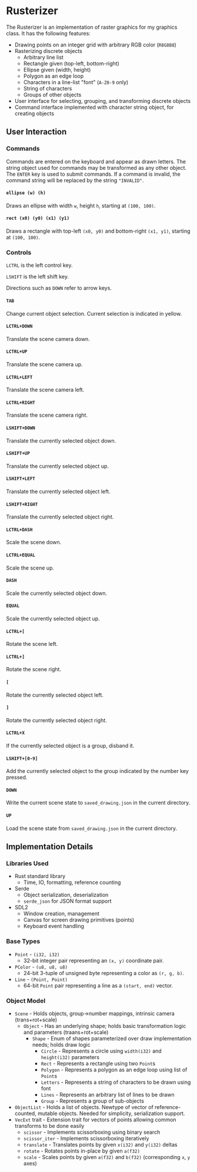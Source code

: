 # Rusterizer

The Rusterizer is an implementation of raster graphics for my graphics class. It has the following features:
* Drawing points on an integer grid with arbitrary RGB color (`R8G8B8`)
* Rasterizing discrete objects
    * Arbitrary line list
    * Rectangle given (top-left, bottom-right)
    * Ellipse given (width, height)
    * Polygon as an edge loop
    * Characters in a line-list "font" (`A-Z0-9` only)
    * String of characters
    * Groups of other objects
* User interface for selecting, grouping, and transforming discrete objects
* Command interface implemented with character string object, for creating objects


## User Interaction
### Commands
Commands are entered on the keyboard and appear as drawn letters. The string object used for commands may be transformed as any other object. The `ENTER` key is used to submit commands. If a command is invalid, the command string will be replaced by the string `"INVALID"`.
#### `ellipse (w) (h)`
Draws an ellipse with width `w`, height `h`, starting at `(100, 100)`.
#### `rect (x0) (y0) (x1) (y1)`
Draws a rectangle with top-left `(x0, y0)` and bottom-right `(x1, y1)`, starting at `(100, 100)`.
### Controls
`LCTRL` is the left control key.

`LSHIFT` is the left shift key.

Directions such as `DOWN` refer to arrow keys.
#### `TAB`
Change current object selection. Current selection is indicated in yellow.
#### `LCTRL+DOWN`
Translate the scene camera down.
#### `LCTRL+UP`
Translate the scene camera up.
#### `LCTRL+LEFT`
Translate the scene camera left.
#### `LCTRL+RIGHT`
Translate the scene camera right.
#### `LSHIFT+DOWN`
Translate the currently selected object down.
#### `LSHIFT+UP`
Translate the currently selected object up.
#### `LSHIFT+LEFT`
Translate the currently selected object left.
#### `LSHIFT+RIGHT`
Translate the currently selected object right.
#### `LCTRL+DASH`
Scale the scene down.
#### `LCTRL+EQUAL`
Scale the scene up.
#### `DASH`
Scale the currently selected object down.
#### `EQUAL`
Scale the currently selected object up.
#### `LCTRL+[`
Rotate the scene left.
#### `LCTRL+]`
Rotate the scene right.
#### `[`
Rotate the currently selected object left.
#### `]`
Rotate the currently selected object right.
#### `LCTRL+X`
If the currently selected object is a group, disband it.
#### `LSHIFT+[0-9]`
Add the currently selected object to the group indicated by the number key pressed.
#### `DOWN`
Write the current scene state to `saved_drawing.json` in the current directory.
#### `UP`
Load the scene state from `saved_drawing.json` in the current directory.

## Implementation Details
### Libraries Used
* Rust standard library
    * Time, IO, formatting, reference counting
* Serde
    * Object serialization, deserialization
    * `serde_json` for JSON format support
* SDL2
    * Window creation, management
    * Canvas for screen drawing primitives (points)
    * Keyboard event handling
### Base Types
* `Point` - `(i32, i32)`
    * 32-bit integer pair representing an `(x, y)` coordinate pair.
* `PColor` - `(u8, u8, u8)`
    * 24-bit 3-tuple of unsigned byte representing a color as `(r, g, b)`.
* `Line` - `(Point, Point)`
    * 64-bit `Point` pair representing a line as a `(start, end)` vector.

### Object Model
* `Scene` - Holds objects, group->number mappings, intrinsic camera (trans+rot+scale)
    * `Object` - Has an underlying shape; holds basic transformation logic and parameters (traans+rot+scale)
        * `Shape` - Enum of shapes parameterized over draw implementation needs; holds draw logic
            * `Circle` - Represents a circle using `width(i32)` and `height(i32)` parameters
            * `Rect` - Represents a rectangle using two `Point`s
            * `Polygon` - Represents a polygon as an edge loop using list of `Point`s
            * `Letters` - Represents a string of characters to be drawn using font
            * `Lines` - Represents an arbitrary list of lines to be drawn
            * `Group` - Represents a group of sub-objects
* `ObjectList` - Holds a list of objects. Newtype of vector of reference-counted, mutable objects. Needed for simplicity, serialization support.
* `VecExt` trait - Extension trait for vectors of points allowing common transforms to be done easily
    * `scissor` - Implements scissorboxing using binary search
    * `scissor_iter` - Implements scissorboxing iteratively
    * `translate` - Translates points by given `x(i32)` and `y(i32)` deltas
    * `rotate` - Rotates points in-place by given `a(f32)`
    * `scale` - Scales points by given `a(f32)` and `b(f32)` (corresponding `x`, `y` axes)